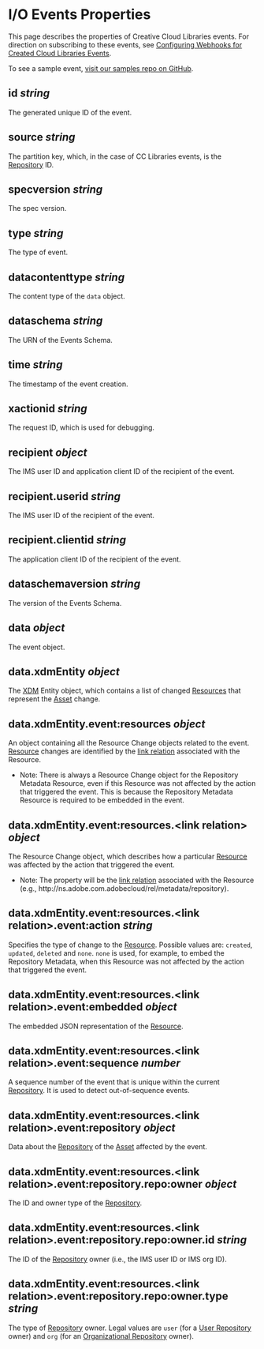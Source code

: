 # I/O Events Properties

This page describes the properties of Creative Cloud Libraries events. For direction on subscribing to these events, see [Configuring Webhooks for Created Cloud Libraries Events](/integrate/guides/configuring-events-webhooks/).

<InlineAlert variant="info" slots="text"/>

To see a sample event, [visit our samples repo on GitHub](https://github.com/AdobeDocs/cc-libraries-api-samples/blob/main/sample-events/cc-library-created.json).

## **id** _string_

The generated unique ID of the event.

## **source** _string_

The partition key, which, in the case of CC Libraries events, is the [Repository](/integrate/references/glossary/#repository) ID.

## **specversion** _string_

The spec version.

## **type** _string_

The type of event.

## **datacontenttype** _string_

The content type of the `data` object.

## **dataschema** _string_

The URN of the Events Schema.

## **time** _string_

The timestamp of the event creation.

## **xactionid** _string_

The request ID, which is used for debugging.

## **recipient** _object_

The IMS user ID and application client ID of the recipient of the event.

## recipient.**userid** _string_

The IMS user ID of the recipient of the event.

## recipient.**clientid** _string_

The application client ID of the recipient of the event.

## **dataschemaversion** _string_

The version of the Events Schema.

## **data** _object_

The event object.

## data.**xdmEntity** _object_

The [XDM](/integrate/references/glossary/#xdm) Entity object, which contains a list of changed [Resources](/integrate/references/glossary/#resource) that represent the [Asset](/integrate/references/glossary/#asset) change.

## data.xdmEntity.**event:resources** _object_

An object containing all the Resource Change objects related to the event. [Resource](/integrate/references/glossary/#resource) changes are identified by the [link relation](/integrate/references/glossary/#link-relation.md) associated with the Resource.

- Note: There is always a Resource Change object for the Repository Metadata Resource, even if this Resource was not affected by the action that triggered the event. This is because the Repository Metadata Resource is required to be embedded in the event.

## data.xdmEntity.event:resources.**&lt;link relation&gt;** _object_

The Resource Change object, which describes how a particular [Resource](/integrate/references/glossary/#resource) was affected by the action that triggered the event.

- Note: The property will be the [link relation](/integrate/references/glossary/#link-relation.md) associated with the Resource (e.g., ht<span>tp://ns.adobe.com.adobecloud/rel/metadata/repository</span>).

## data.xdmEntity.event:resources.&lt;link relation&gt;.**event:action** _string_

Specifies the type of change to the [Resource](/integrate/references/glossary/#resource). Possible values are: `created`, `updated`, `deleted` and `none`. `none` is used, for example, to embed the Repository Metadata, when this Resource was not affected by the action that triggered the event.

## data.xdmEntity.event:resources.&lt;link relation&gt;.**event:embedded** _object_

The embedded JSON representation of the [Resource](/integrate/references/glossary/#resource).

## data.xdmEntity.event:resources.&lt;link relation&gt;.**event:sequence** _number_

A sequence number of the event that is unique within the current [Repository](/integrate/references/glossary/#repository). It is used to detect out-of-sequence events.

## data.xdmEntity.event:resources.&lt;link relation&gt;.**event:repository** _object_

Data about the [Repository](/integrate/references/glossary/#repository) of the [Asset](/integrate/references/glossary/#asset) affected by the event.

## data.xdmEntity.event:resources.&lt;link relation&gt;.event:repository.**repo:owner** _object_

The ID and owner type of the [Repository](/integrate/references/glossary/#repository).

## data.xdmEntity.event:resources.&lt;link relation&gt;.event:repository.repo:owner.**id** _string_

The ID of the [Repository](/integrate/references/glossary/#repository) owner (i.e., the IMS user ID or IMS org ID).

## data.xdmEntity.event:resources.&lt;link relation&gt;.event:repository.repo:owner.**type** _string_

The type of [Repository](/integrate/references/glossary/#repository) owner. Legal values are `user` (for a [User Repository](/integrate/references/glossary/#user-repository) owner) and `org` (for an [Organizational Repository](/integrate/references/glossary/#organizational-repository) owner).
